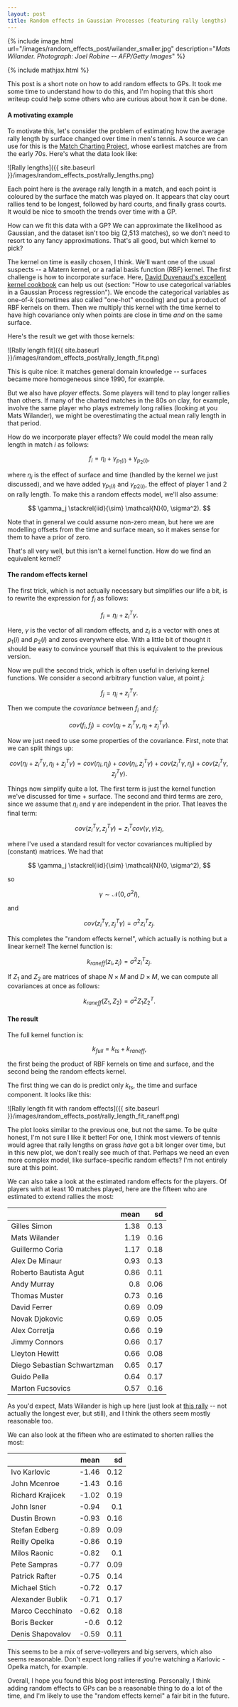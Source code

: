 ```yaml
---
layout: post
title: Random effects in Gaussian Processes (featuring rally lengths)
---
```



{% include image.html url="/images/random_effects_post/wilander_smaller.jpg" description="<i>Mats Wilander. Photograph: Joel Robine -- AFP/Getty Images</i>" %}

{% include mathjax.html %}

This post is a short note on how to add random effects to GPs. It took me some
time to understand how to do this, and I'm hoping that this short writeup could
help some others who are curious about how it can be done.

#### A motivating example

To motivate this, let's consider the problem of estimating how the average rally length by surface changed over time in men's tennis. A source we can use for this is the [Match Charting Project](http://tennisabstract.com/charting/meta.html#men), whose earliest matches are from the early 70s. Here's what the data look like:

![Rally lengths]({{ site.baseurl }}/images/random_effects_post/rally_lengths.png)

Each point here is the average rally length in a match, and each point is coloured by the surface the match was played on. It appears that clay court rallies tend to be longest, followed by hard courts, and finally grass courts. It would be nice to smooth the trends over time with a GP.

How can we fit this data with a GP? We can approximate the likelihood as Gaussian, and the dataset isn't too big (2,513 matches), so we don't need to resort to any fancy approximations. That's all good, but which kernel to pick?

The kernel on time is easily chosen, I think. We'll want one of the usual suspects -- a Matern kernel, or a radial basis function (RBF) kernel. The first challenge is how to incorporate surface. Here, [David Duvenaud's excellent kernel cookbook](https://www.cs.toronto.edu/~duvenaud/cookbook/) can help us out (section: "How to use categorical variables in a Gaussian Process regression"). We encode the categorical variables as one-of-$k$ (sometimes also called "one-hot" encoding) and put a product of RBF kernels on them. Then we multiply this kernel with the time kernel to have high covariance only when points are close in time _and_ on the same surface.

Here's the result we get with those kernels:

![Rally length fit]({{ site.baseurl }}/images/random_effects_post/rally_length_fit.png)

This is quite nice: it matches general domain knowledge -- surfaces became more homogeneous since 1990, for example.

But we also have _player_ effects. Some players will tend to play longer rallies than others. If many of the charted matches in the 80s on clay, for example, involve the same player who plays extremely long rallies (looking at you Mats Wilander), we might be overestimating the actual mean rally length in that period.

How do we incorporate player effects? We could model the mean rally length in match $i$ as follows:

$$
f_i = \eta_i + \gamma_{p_1(i)} + \gamma{_{p_2(i)}},
$$

where $\eta_i$ is the effect of surface and time (handled by the kernel we just discussed), and we have added $\gamma_{p_1(i)}$ and $\gamma_{p2(i)}$, the effect of player 1 and 2 on rally length. To make this a random effects model, we'll also assume:

$$
\gamma_j \stackrel{iid}{\sim} \mathcal{N}(0, \sigma^2).
$$

Note that in general we could assume non-zero mean, but here we are modelling offsets from the time and surface mean, so it makes sense for them to have a prior of zero.

That's all very well, but this isn't a kernel function. How do we find an equivalent kernel?

#### The random effects kernel

The first trick, which is not actually necessary but simplifies our life a bit, is to rewrite the expression for $f_i$ as follows:

$$
f_i = \eta_i + z_i^{T}\gamma.
$$

Here, $\gamma$ is the vector of all random effects, and $z_i$ is a vector with
ones at $p_1(i)$ and $p_2(i)$ and zeros everywhere else. With a little bit of
thought it should be easy to convince yourself that this is equivalent to the
previous version.

Now we pull the second trick, which is often useful in deriving kernel functions. We consider a second arbitrary function value, at point $j$:

$$
f_j = \eta_j + z_j^T \gamma.
$$

Then we compute the _covariance_ between $f_i$ and $f_j$:

$$
cov(f_i, f_j) = cov(\eta_i + z_i^T \gamma, \eta_j + z_j^T \gamma).
$$

Now we just need to use some properties of the covariance. First, note that we can split things up:

$$
cov(\eta_i + z_i^T \gamma, \eta_j + z_j^T \gamma) = cov(\eta_i, \eta_j) + cov(\eta_i, z_j^T \gamma) + cov(z_i^T \gamma, \eta_j) + cov(z_i^T \gamma, z_j^T \gamma).
$$

Things now simplify quite a lot. The first term is just the kernel function we've discussed for time + surface. The second and third terms are zero, since we assume that $\eta_i$ and $\gamma$ are independent in the prior. That leaves the final term:

$$
cov(z_i^T \gamma, z_j^T \gamma)= z_i^T cov(\gamma, \gamma) z_j,
$$

where I've used a standard result for vector covariances multiplied by (constant) matrices. We had that

$$
\gamma_j \stackrel{iid}{\sim} \mathcal{N}(0, \sigma^2),
$$

so

$$
\gamma \sim \mathcal{N}(0, \sigma^2 I),
$$

and

$$
cov(z_i^T \gamma, z_j^T \gamma) = \sigma^2 z_i^T z_j.
$$

This completes the "random effects kernel", which actually is nothing but a linear kernel! The kernel function is:

$$
k_{raneff}(z_i, z_j) = \sigma^2 z_i^T z_j.
$$

If $Z_1$ and $Z_2$ are matrices of shape $N \times M$ and $D \times M$, we can compute all covariances at once as follows:

$$
k_{raneff}(Z_1, Z_2) = \sigma^2 Z_1Z_2^T.
$$

#### The result

The full kernel function is:

$$
k_{full} = k_{ts} + k_{raneff},
$$

the first being the product of RBF kernels on time and surface, and the second being the random effects kernel.

The first thing we can do is predict only $k_{ts}$, the time and surface component. It looks like this:

![Rally length fit with random effects]({{ site.baseurl }}/images/random_effects_post/rally_length_fit_raneff.png)

The plot looks similar to the previous one, but not the same. To be quite honest, I'm not sure I like it better! For one, I think most viewers of tennis would agree that rally lengths on grass _have_ got a bit longer over time, but in this new plot, we don't really see much of that. Perhaps we need an even more complex model, like surface-specific random effects? I'm not entirely sure at this point.

We can also take a look at the estimated random effects for the players. Of players with at least 10 matches played, here are the fifteen who are estimated to extend rallies the most:

|                             |   mean |   sd |
|:----------------------------|-------:|-----:|
| Gilles Simon                |   1.38 | 0.13 |
| Mats Wilander               |   1.19 | 0.16 |
| Guillermo Coria             |   1.17 | 0.18 |
| Alex De Minaur              |   0.93 | 0.13 |
| Roberto Bautista Agut       |   0.86 | 0.11 |
| Andy Murray                 |   0.8  | 0.06 |
| Thomas Muster               |   0.73 | 0.16 |
| David Ferrer                |   0.69 | 0.09 |
| Novak Djokovic              |   0.69 | 0.05 |
| Alex Corretja               |   0.66 | 0.19 |
| Jimmy Connors               |   0.66 | 0.17 |
| Lleyton Hewitt              |   0.66 | 0.08 |
| Diego Sebastian Schwartzman |   0.65 | 0.17 |
| Guido Pella                 |   0.64 | 0.17 |
| Marton Fucsovics            |   0.57 | 0.16 |

As you'd expect, Mats Wilander is high up here (just look at [this rally](https://www.youtube.com/watch?v=OYds3V-fAXk) -- not actually the longest ever, but still), and I think the others seem mostly reasonable too. 

We can also look at the fifteen who are estimated to shorten rallies the most:

|                  |   mean |   sd |
|:-----------------|-------:|-----:|
| Ivo Karlovic     |  -1.46 | 0.12 |
| John Mcenroe     |  -1.43 | 0.16 |
| Richard Krajicek |  -1.02 | 0.19 |
| John Isner       |  -0.94 | 0.1  |
| Dustin Brown     |  -0.93 | 0.16 |
| Stefan Edberg    |  -0.89 | 0.09 |
| Reilly Opelka    |  -0.86 | 0.19 |
| Milos Raonic     |  -0.82 | 0.1  |
| Pete Sampras     |  -0.77 | 0.09 |
| Patrick Rafter   |  -0.75 | 0.14 |
| Michael Stich    |  -0.72 | 0.17 |
| Alexander Bublik |  -0.71 | 0.17 |
| Marco Cecchinato |  -0.62 | 0.18 |
| Boris Becker     |  -0.6  | 0.12 |
| Denis Shapovalov |  -0.59 | 0.11 |

This seems to be a mix of serve-volleyers and big servers, which also seems reasonable. Don't expect long rallies if you're watching a Karlovic - Opelka match, for example.

Overall, I hope you found this blog post interesting. Personally, I think adding random effects to GPs can be a reasonable thing to do a lot of the time, and I'm likely to use the "random effects kernel" a fair bit in the future.
